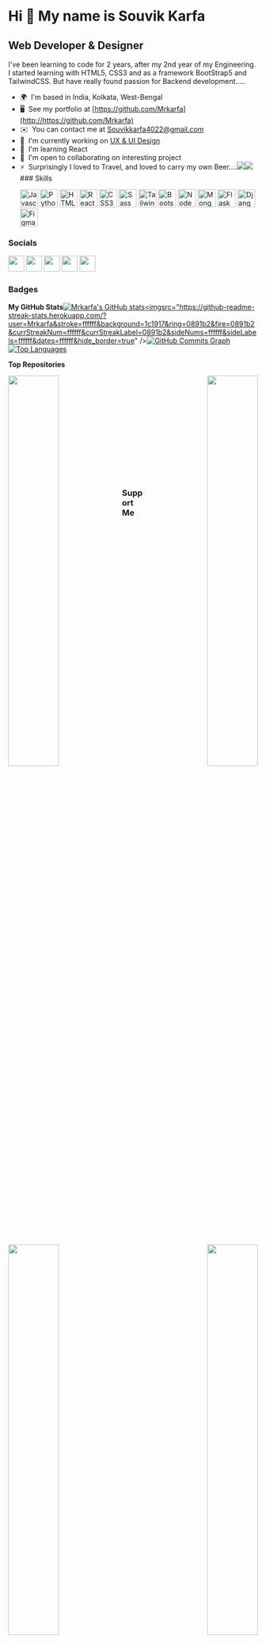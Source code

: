 Hi 👋 My name is Souvik Karfa
=============================

Web Developer & Designer
------------------------

I've been learning to code for 2 years, after my 2nd year of my Engineering. I started learning with HTML5, CSS3 and as a framework BootStrap5 and TailwindCSS. But have really found passion for Backend development.....

*   🌍  I'm based in India, Kolkata, West-Bengal
*   🖥️  See my portfolio at [https://github.com/Mrkarfa](http://https://github.com/Mrkarfa)
*   ✉️  You can contact me at [Souvikkarfa4022@gmail.com](mailto:Souvikkarfa4022@gmail.com)
*   🚀  I'm currently working on [UX & UI Design](http://https://www.coursera.org/specializations/ui-ux-design)
*   🧠  I'm learning React
*   🤝  I'm open to collaborating on interesting project
*   ⚡  Surprisingly I loved to Travel, and loved to carry my own Beer....<a href="https://www.twitter.com/karfa912" target="_blank" rel="noreferrer"><img
                  src="https://img.shields.io/twitter/follow/karfa912?logo=twitter&style=for-the-badge&color=0891b2&labelColor=1c1917"
                /></a><a href="https://www.github.com/Mrkarfa" target="_blank" rel="noreferrer"><img
                  src="https://img.shields.io/github/followers/Mrkarfa?logo=github&style=for-the-badge&color=0891b2&labelColor=1c1917" /></a>### Skills<p align="left">
                                <a href="https://developer.mozilla.org/en-US/docs/Web/JavaScript" target="_blank" rel="noreferrer"><img src="https://raw.githubusercontent.com/danielcranney/readme-generator/main/public/icons/skills/javascript-colored.svg" width="36" height="36" alt="Javascript" /></a>
                                <a href="https://www.python.org/" target="_blank" rel="noreferrer"><img src="https://raw.githubusercontent.com/danielcranney/readme-generator/main/public/icons/skills/python-colored.svg" width="36" height="36" alt="Python" /></a>
                                <a href="https://developer.mozilla.org/en-US/docs/Glossary/HTML5" target="_blank" rel="noreferrer"><img src="https://raw.githubusercontent.com/danielcranney/readme-generator/main/public/icons/skills/html5-colored.svg" width="36" height="36" alt="HTML5" /></a>
                                <a href="https://reactjs.org/" target="_blank" rel="noreferrer"><img src="https://raw.githubusercontent.com/danielcranney/readme-generator/main/public/icons/skills/react-colored.svg" width="36" height="36" alt="React" /></a>
                                <a href="https://www.w3.org/TR/CSS/#css" target="_blank" rel="noreferrer"><img src="https://raw.githubusercontent.com/danielcranney/readme-generator/main/public/icons/skills/css3-colored.svg" width="36" height="36" alt="CSS3" /></a>
                                <a href="https://sass-lang.com/" target="_blank" rel="noreferrer"><img src="https://raw.githubusercontent.com/danielcranney/readme-generator/main/public/icons/skills/sass-colored.svg" width="36" height="36" alt="Sass" /></a>
                                <a href="https://tailwindcss.com/" target="_blank" rel="noreferrer"><img src="https://raw.githubusercontent.com/danielcranney/readme-generator/main/public/icons/skills/tailwindcss-colored.svg" width="36" height="36" alt="TailwindCSS" /></a>
                                <a href="https://getbootstrap.com/" target="_blank" rel="noreferrer"><img src="https://raw.githubusercontent.com/danielcranney/readme-generator/main/public/icons/skills/bootstrap-colored.svg" width="36" height="36" alt="Bootstrap" /></a>
                                <a href="https://nodejs.org/en/" target="_blank" rel="noreferrer"><img src="https://raw.githubusercontent.com/danielcranney/readme-generator/main/public/icons/skills/nodejs-colored.svg" width="36" height="36" alt="NodeJS" /></a>
                                <a href="https://www.mongodb.com/" target="_blank" rel="noreferrer"><img src="https://raw.githubusercontent.com/danielcranney/readme-generator/main/public/icons/skills/mongodb-colored.svg" width="36" height="36" alt="MongoDB" /></a>
                                <a href="https://flask.palletsprojects.com/en/2.0.x/" target="_blank" rel="noreferrer"><img src="https://raw.githubusercontent.com/danielcranney/readme-generator/main/public/icons/skills/flask-colored.svg" width="36" height="36" alt="Flask" /></a>
                                <a href="https://www.djangoproject.com/" target="_blank" rel="noreferrer"><img src="https://raw.githubusercontent.com/danielcranney/readme-generator/main/public/icons/skills/django-colored.svg" width="36" height="36" alt="Django" /></a>
                                <a href="https://www.figma.com/" target="_blank" rel="noreferrer"><img src="https://raw.githubusercontent.com/danielcranney/readme-generator/main/public/icons/skills/figma-colored.svg" width="36" height="36" alt="Figma" /></a>
                    </p>
### Socials

<p align="left">
<a href="https://www.facebook.com/Sou vik" target="_blank" rel="noreferrer"><img src="https://raw.githubusercontent.com/danielcranney/readme-generator/main/public/icons/socials/facebook.svg" width="32" height="32" /></a>
<a href="https://www.github.com/Mrkarfa" target="_blank" rel="noreferrer"><img src="https://raw.githubusercontent.com/danielcranney/readme-generator/main/public/icons/socials/github.svg" width="32" height="32" /></a>
<a href="http://www.instagram.com/souvik.kar.7543" target="_blank" rel="noreferrer"><img src="https://raw.githubusercontent.com/danielcranney/readme-generator/main/public/icons/socials/instagram.svg" width="32" height="32" /></a>
<a href="https://www.linkedin.com/in/souvik-karfa" target="_blank" rel="noreferrer"><img src="https://raw.githubusercontent.com/danielcranney/readme-generator/main/public/icons/socials/linkedin.svg" width="32" height="32" /></a>
<a href="https://www.twitter.com/karfa912" target="_blank" rel="noreferrer"><img src="https://raw.githubusercontent.com/danielcranney/readme-generator/main/public/icons/socials/twitter.svg" width="32" height="32" /></a></p>

### Badges

<b>My GitHub Stats</b><a
 href="http://www.github.com/Mrkarfa"><img src="https://github-readme-stats.vercel.app/api?username=Mrkarfa&show_icons=true&hide=&count_private=true&title_color=0891b2&text_color=ffffff&icon_color=0891b2&bg_color=1c1917&hide_border=true&show_icons=true" alt="Mrkarfa's GitHub stats" /></a><a
href="http://www.github.com/Mrkarfa"><imgsrc="https://github-readme-streak-stats.herokuapp.com/?user=Mrkarfa&stroke=ffffff&background=1c1917&ring=0891b2&fire=0891b2&currStreakNum=ffffff&currStreakLabel=0891b2&sideNums=ffffff&sideLabels=ffffff&dates=ffffff&hide_border=true" /></a><a
href="http://www.github.com/Mrkarfa"><img src="https://activity-graph.herokuapp.com/graph?username=Mrkarfa&bg_color=1c1917&color=ffffff&line=0891b2&point=ffffff&area_color=1c1917&area=true&hide_border=true&custom_title=GitHub%20Commits%20Graph" alt="GitHub Commits Graph" /></a><a href="https://github.com/Mrkarfa" align="left"><img src="https://github-readme-stats.vercel.app/api/top-langs/?username=Mrkarfa&langs_count=10&title_color=0891b2&text_color=ffffff&icon_color=0891b2&bg_color=1c1917&hide_border=true&locale=en&custom_title=Top%20%Languages" alt="Top Languages"/></a>

<b>Top Repositories</b>

<div width="100%" align="center"><a href="https://github.com/Mrkarfa/EduGrad-Online-learning-platform" align="left"><img align="left" width="45%" src="https://github-readme-stats.vercel.app/api/pin/?username=Mrkarfa&repo=EduGrad-Online-learning-platform&title_color=0891b2&text_color=ffffff&icon_color=0891b2&bg_color=1c1917&hide_border=true&locale=en" /></a><a href="https://github.com/Mrkarfa/Food-Feedus" align="right"><img align="right" width="45%" src="https://github-readme-stats.vercel.app/api/pin/?username=Mrkarfa&repo=Food-Feedus&title_color=0891b2&text_color=ffffff&icon_color=0891b2&bg_color=1c1917&hide_border=true&locale=en" /></a></div>
<br /><br /><br /><br /><br /><br /><br /><br /><br /><br /><br /><br />
<div width="100%" align="center"><a href="https://github.com/Mrkarfa/Hashtag_Website" align="left"><img align="left" width="45%" src="https://github-readme-stats.vercel.app/api/pin/?username=Mrkarfa&repo=Hashtag_Website&title_color=0891b2&text_color=ffffff&icon_color=0891b2&bg_color=1c1917&hide_border=true&locale=en" /></a><a href="https://github.com/Mrkarfa/TravelPoint" align="right"><img align="right" width="45%" src="https://github-readme-stats.vercel.app/api/pin/?username=Mrkarfa&repo=TravelPoint&title_color=0891b2&text_color=ffffff&icon_color=0891b2&bg_color=1c1917&hide_border=true&locale=en" /></a></div>

### Support Me

<a href="https://www.buymeacoffee.com/souvikkarf1"><img src="https://cdn.buymeacoffee.com/buttons/v2/default-yellow.png" width="200" /></a>

